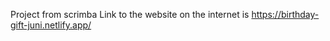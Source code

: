 Project from scrimba
Link to the website on the internet is
https://birthday-gift-juni.netlify.app/
